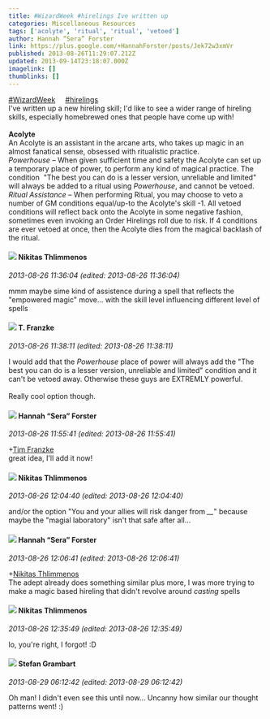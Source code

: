 ```yaml
---
title: #WizardWeek #hirelings Ive written up
categories: Miscellaneous Resources
tags: ['acolyte', 'ritual', 'ritual', 'vetoed']
author: Hannah “Sera” Forster
link: https://plus.google.com/+HannahForster/posts/Jek72w3xmVr
published: 2013-08-26T11:29:07.212Z
updated: 2013-09-14T23:18:07.000Z
imagelink: []
thumblinks: []
---
```


 <a rel="nofollow" class="ot-hashtag" href="https://plus.google.com/s/%23WizardWeek/posts">#WizardWeek</a>     <a rel="nofollow" class="ot-hashtag" href="https://plus.google.com/s/%23hirelings/posts">#hirelings</a>  <br />I&#39;ve written up a new hireling skill; I&#39;d like to see a wider range of hireling skills, especially homebrewed ones that people have come up with!<br /><br /><b>Acolyte</b><br />An Acolyte is an assistant in the arcane arts, who takes up magic in an almost fanatical sense, obsessed with ritualistic practice.<br /><i>Powerhouse</i> – When given sufficient time and safety the Acolyte can set up a temporary place of power, to perform any kind of magical practice. The condition  &quot;The best you can do is a lesser version, unreliable and limited&quot; will always be added to a ritual using <i>Powerhouse</i>, and cannot be vetoed. <br /><i>Ritual Assistance</i> – When performing Ritual, you may choose to veto a number of GM conditions equal/up-to the Acolyte&#39;s skill -1. All vetoed conditions will reflect back onto the Acolyte in some negative fashion, sometimes even invoking an Order Hirelings roll due to risk. If 4 conditions are ever vetoed at once, then the Acolyte dies from the magical backlash of the ritual. 
<div id='comment z13swxjgamnovlkvd23awd5ypn2yzndxn04'>
  <h4><img src='{{site.baseurl}}//images/avatars/103447617849846007337_photo.jpg'> Nikitas Thlimmenos</h4>
      <p><cite>2013-08-26 11:36:04 (edited: 2013-08-26 11:36:04)</cite></p>
        <p>mmm maybe sime kind of assistence during a spell that reflects the &quot;empowered magic&quot; move... with the skill level influencing different level of spells</p>
</div>
        

<div id='comment z13swxjgamnovlkvd23awd5ypn2yzndxn04'>
  <h4><img src='{{site.baseurl}}//images/avatars/110330901807759406775_photo.jpg'> T. Franzke</h4>
      <p><cite>2013-08-26 11:38:11 (edited: 2013-08-26 11:38:11)</cite></p>
        <p>I would add that the <i>Powerhouse</i> place of power will always add the &quot;The best you can do is a lesser version, unreliable and limited&quot; condition and it can&#39;t be vetoed away. Otherwise these guys are EXTREMLY powerful. <br /><br />Really cool option though. </p>
</div>
        

<div id='comment z13swxjgamnovlkvd23awd5ypn2yzndxn04'>
  <h4><img src='{{site.baseurl}}//images/avatars/105149460475600709454_photo.jpg'> Hannah “Sera” Forster</h4>
      <p><cite>2013-08-26 11:55:41 (edited: 2013-08-26 11:55:41)</cite></p>
        <p><span class="proflinkWrapper"><span class="proflinkPrefix">+</span><a class="proflink" href="https://plus.google.com/110330901807759406775" oid="110330901807759406775">Tim Franzke</a></span><br />great idea, I&#39;ll add it now!</p>
</div>
        

<div id='comment z13swxjgamnovlkvd23awd5ypn2yzndxn04'>
  <h4><img src='{{site.baseurl}}//images/avatars/103447617849846007337_photo.jpg'> Nikitas Thlimmenos</h4>
      <p><cite>2013-08-26 12:04:40 (edited: 2013-08-26 12:04:40)</cite></p>
        <p>and/or the option &quot;You and your allies will risk danger from <i>__</i>&quot; because maybe the &quot;magial laboratory&quot; isn&#39;t that safe after all...</p>
</div>
        

<div id='comment z13swxjgamnovlkvd23awd5ypn2yzndxn04'>
  <h4><img src='{{site.baseurl}}//images/avatars/105149460475600709454_photo.jpg'> Hannah “Sera” Forster</h4>
      <p><cite>2013-08-26 12:06:41 (edited: 2013-08-26 12:06:41)</cite></p>
        <p><span class="proflinkWrapper"><span class="proflinkPrefix">+</span><a class="proflink" href="https://plus.google.com/103447617849846007337" oid="103447617849846007337">Nikitas Thlimmenos</a></span><br />The adept already does something similar plus more, I was more trying to make a magic based hireling that didn&#39;t revolve around <i>casting</i> spells</p>
</div>
        

<div id='comment z13swxjgamnovlkvd23awd5ypn2yzndxn04'>
  <h4><img src='{{site.baseurl}}//images/avatars/103447617849846007337_photo.jpg'> Nikitas Thlimmenos</h4>
      <p><cite>2013-08-26 12:35:49 (edited: 2013-08-26 12:35:49)</cite></p>
        <p>lo, you&#39;re right, I forgot! :D</p>
</div>
        

<div id='comment z13swxjgamnovlkvd23awd5ypn2yzndxn04'>
  <h4><img src='{{site.baseurl}}//images/avatars/107999218794532799579_photo.jpg'> Stefan Grambart</h4>
      <p><cite>2013-08-29 06:12:42 (edited: 2013-08-29 06:12:42)</cite></p>
        <p>Oh man! I didn&#39;t even see this until now... Uncanny how similar our thought patterns went! :)</p>
</div>
        